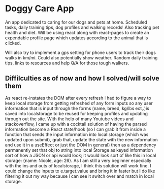 # Doggy Care App

  An app dedicated to caring for our dogs and pets at home. Scheduled tasks, daily training tips, dog profiles and walking records! Also tracking pet health and diet. Will be using react along with react-pages to create an expendable profile page which updates according to the animal that is clicked.

  Will also try to implement a gps setting for phone users to track their dogs walks in km/mi. Could also potentially show weather. Random daily training tips, links to resources and help Q/A for those tough walkers.
 
 ## Diffilculties as of now and how I solved/will solve them
 As react re-instates the DOM after every refresh I had to figure a way to keep local storage from getting refreshed of any form inputs so any user information that is input through the forms (name, breed, kg/lbs ect,.)is saved into localstorage to be reused for keeping profiles and updating through out the site. With the help of many Youtube videos and stackoverflow, I came up with a cocktail solution of having the parsed information become a React state/hook (so I can grab it from inside a function that sends the input information into local storage (which was updated upon submit), grab that, update the state with the new information and use it in a useEffect or just the DOM in general) then as a dependency permanently set that obj to string into local Storage as keyed information sort of how a JSON or api would look; it would look sort of like this in local storage: {name: Nicole, age: 26}. As I am still a very beginner especially with the ins and outs of localstorage, I think this solution will work fine. I could change the inputs to e.target.value and bring it in faster but I do like filtering it out my way because I can see it switch over and match in local storage.
